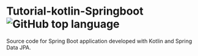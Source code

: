 # Tutorial-kotlin-Springboot  ![GitHub top language](https://img.shields.io/github/languages/top/kangsinhee/tut_kotlin_springboot?color=red&style=flat-square)
Source code for Spring Boot application developed with Kotlin and Spring Data JPA.
